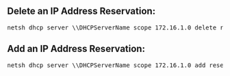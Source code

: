 ## Delete an IP Address Reservation:

<pre>
netsh dhcp server \\DHCPServerName scope 172.16.1.0 delete reservedip 172.16.1.100 001122334598
</pre>

## Add an IP Address Reservation:

<pre>
netsh dhcp server \\DHCPServerName scope 172.16.1.0 add reservedip 172.16.1.100 001122334598 "LaserJet 5si" "Executive Office Printer"
</pre>
